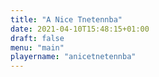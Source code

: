 ```yaml
---
title: "A Nice Tnetennba"
date: 2021-04-10T15:48:15+01:00
draft: false
menu: "main"
playername: "anicetnetennba"
---
```

